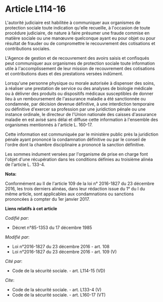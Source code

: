 # Article L114-16

L'autorité judiciaire est habilitée à communiquer aux organismes de protection sociale toute indication qu'elle recueille, à
l'occasion de toute procédure judiciaire, de nature à faire présumer une fraude commise en matière sociale ou une manœuvre
quelconque ayant eu pour objet ou pour résultat de frauder ou de compromettre le recouvrement des cotisations et
contributions sociales. 

L'Agence de gestion et de recouvrement des avoirs saisis et confisqués peut communiquer aux organismes de protection sociale
toute information utile à l'accomplissement de leur mission de recouvrement des cotisations et contributions dues et des
prestations versées indûment. 

Lorsqu'une personne physique ou morale autorisée à dispenser des soins, à réaliser une prestation de service ou des analyses
de biologie médicale ou à délivrer des produits ou dispositifs médicaux susceptibles de donner lieu à un remboursement de
l'assurance maladie a été sanctionnée ou condamnée, par décision devenue définitive, à une interdiction temporaire ou
définitive d'exercer sa profession par une juridiction pénale ou une instance ordinale, le directeur de l'Union nationale des
caisses d'assurance maladie en est avisé sans délai et diffuse cette information à l'ensemble des organismes mentionnés à
l'article L. 160-17. 

Cette information est communiquée par le ministère public près la juridiction pénale ayant prononcé la condamnation
définitive ou par le conseil de l'ordre dont la chambre disciplinaire a prononcé la sanction définitive. 

Les sommes indument versées par l'organisme de prise en charge font l'objet d'une récupération dans les conditions définies
au troisième alinéa de l'article L. 133-4.

**Nota:**

Conformément au II de l'article 109 de la loi n° 2016-1827 du 23 décembre 2016, les trois derniers alinéas, dans leur
rédaction issue du 1° du I du même article, sont applicables aux condamnations ou sanctions prononcées à compter du 1er
janvier 2017.

**Liens relatifs à cet article**

_Codifié par_:

  - Décret n°85-1353 du 17 décembre 1985

_Modifié par_:

  - Loi n°2016-1827 du 23 décembre 2016 - art. 108
  - Loi n°2016-1827 du 23 décembre 2016 - art. 109 (V)

_Cité par_:

  - Code de la sécurité sociale. - art. L114-15 (VD)

_Cite_:

  - Code de la sécurité sociale. - art. L133-4 (V)
  - Code de la sécurité sociale. - art. L160-17 (VT)
